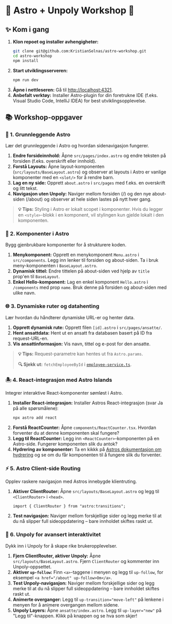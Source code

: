 # 🚀 Astro + Unpoly Workshop 🌟

## ✨ Kom i gang

1.  **Klon repoet og installer avhengigheter:**
    ```sh
    git clone git@github.com:KristianSelnas/astro-workshop.git
    cd astro-workshop
    npm install
    ```
2.  **Start utviklingsserveren:**
    ```sh
    npm run dev
    ```
3.  **Åpne i nettleseren:** Gå til [http://localhost:4321](http://localhost:4321).
4.  **Anbefalt verktøy:**
    Installer Astro-plugin for din foretrukne IDE (f.eks. Visual Studio Code, IntelliJ IDEA) for best utviklingsopplevelse.

## 📚 Workshop-oppgaver

### 🔭 1. Grunnleggende Astro

Lær det grunnleggende i Astro og hvordan sidenavigasjon fungerer.

1.  **Endre forsideinnhold:** Åpne `src/pages/index.astro` og endre teksten på forsiden (f.eks. overskrift eller innhold).
2.  **Forstå Layouts:** Åpne layout-komponenten (`src/layouts/BaseLayout.astro`) og observer at layouts i Astro er vanlige komponenter med en `<slot/>` for å rendre barn.
3.  **Lag en ny side:** Opprett `about.astro` i `src/pages` med f.eks. en overskrift og litt tekst.
4.  **Navigasjon uten Unpoly:** Naviger mellom forsiden (/) og den nye about-siden (/about) og observer at hele siden lastes på nytt hver gang.

> **💡 Tips:** Styling i Astro er lokalt scopet i komponenter. Hvis du legger en `<style>`-blokk i en komponent, vil stylingen kun gjelde lokalt i den komponenten.

### 🧩 2. Komponenter i Astro

Bygg gjenbrukbare komponenter for å strukturere koden.

1.  **Menykomponent:** Opprett en menykomponent `Menu.astro` i `src/components`. Legg inn lenker til forsiden og about-siden. Ta i bruk meny-komponenten i `BaseLayout.astro`.
2.  **Dynamisk tittel:** Endre tittelen på about-siden ved hjelp av `title` prop'en til `BaseLayout`.
3.  **Enkel Hello-komponent:** Lag en enkel komponent `Hello.astro` i `/components` med prop `name`. Bruk denne på forsiden og about-siden med ulike navn.

### 🌐 3. Dynamiske ruter og datahenting

Lær hvordan du håndterer dynamiske URL-er og henter data.

1.  **Opprett dynamisk rute:** Opprett filen `[id].astro` i `src/pages/ansatte/`.
2.  **Hent ansattdata:** Hent ut en ansatt fra databasen basert på ID fra request-URL-en.
3.  **Vis ansattinformasjon:** Vis navn, tittel og e-post for den ansatte.

> **💡 Tips:** Request-parametre kan hentes ut fra `Astro.params`.
>
> **🔍 Sjekk ut:** `fetchEmployeeById` i [`employee-service.ts`](src/utils/employee-service.ts).

### 🏝️ 4. React-integrasjon med Astro Islands

Integrer interaktive React-komponenter sømløst i Astro.

1.  **Installer React-integrasjon:** Installer Astros React-integrasjon (svar Ja på alle spørsmålene):
    ```sh
    npx astro add react
    ```
2.  **Forstå ReactCounter:** Åpne `components/ReactCounter.tsx`. Hvordan forventer du at denne komponenten skal fungere?
3.  **Legg til ReactCounter:** Legg inn `<ReactCounter>`-komponenten på en Astro-side. Fungerer komponenten slik du antok?
4.  **Hydrering av komponenter:** Ta en kikkk på [Astros dokumentasjon om hydrering](https://docs.astro.build/en/guides/framework-components/#hydrating-interactive-components) og se om du får komponenten til å fungere slik du forventer.

### ⚡ 5. Astro Client-side Routing

Opplev raskere navigasjon med Astros innebygde klientruting.

1.  **Aktiver ClientRouter:** Åpne `src/layouts/BaseLayout.astro` og legg til `<ClientRouter>` i `<head>`.
    ```astro
    import { ClientRouter } from "astro:transitions";
    ```
2.  **Test navigasjon:** Naviger mellom forskjellige sider og legg merke til at du nå slipper full sideoppdatering – bare innholdet skiftes raskt ut.

### 🔄 6. Unpoly for avansert interaktivitet

Dykk inn i Unpoly for å skape rike brukeropplevelser.

1.  **Fjern ClientRouter, aktiver Unpoly:** Åpne `src/layouts/BaseLayout.astro`. Fjern `ClientRouter` og kommenter inn Unpoly-oppsettet.
2.  **Aktiver `up-follow`:** Finn `<a>`-taggene i menyen og legg til `up-follow`, for eksempel `<a href="/about" up-follow>Om</a>`.
3.  **Test Unpoly-navigasjon:** Naviger mellom forskjellige sider og legg merke til at du nå slipper full sideoppdatering – bare innholdet skiftes raskt ut.
4.  **Animerte overganger:** Legg til `up-transition="move-left"` på lenkene i menyen for å animere overgangen mellom sidene.
5.  **Unpoly Layers:** Åpne `ansatte/index.astro`. Legg til `up-layer="new"` på "Legg til"-knappen. Klikk på knappen og se hva som skjer!
